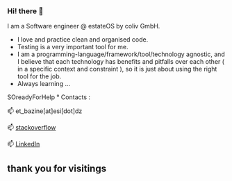 ### Hi! there 👋

I am a Software engineer @ estateOS by coliv GmbH.

- I love and practice clean and organised code.
- Testing is a very important tool for me.
- I am a programming-language/framework/tool/technology agnostic, and I believe that each technology has benefits and pitfalls over each other ( in a specific context and constraint ), so it is just about using the right tool for the job.
- Always learning ...

SOreadyForHelp ° Contacts :

📫 et_bazine[at]esi[dot]dz

📫 [stackoverflow](https://stackoverflow.com/users/7533716/tarek-baz)

📫 [LinkedIn](https://www.linkedin.com/in/tarek-bazine)


## thank you for visitings

<!--
**tarekbazine/tarekbazine** is a ✨ _special_ ✨ repository because its `README.md` (this file) appears on your GitHub profile.

Here are some ideas to get you started:

- 🔭 I’m currently working on ...
- 🌱 I’m currently learning ...
- 👯 I’m looking to collaborate on ...
- 🤔 I’m looking for help with ...
- 💬 Ask me about ...
- 📫 How to reach me: ...
- 😄 Pronouns: ...
- ⚡ Fun fact: ...
-->
